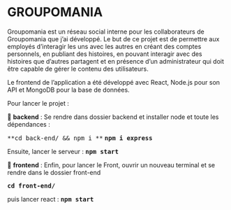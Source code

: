 # GROUPOMANIA

Groupomania est un réseau social interne pour les collaborateurs de Groupomania que j’ai développé. Le but de ce projet est de permettre aux employés d’interagir les uns avec les autres en créant des comptes personnels, en publiant des histoires, en pouvant interagir avec des histoires que d’autres partagent et en présence d’un administrateur qui doit être capable de gérer le contenu des utilisateurs.

Le frontend de l’application a été développé avec React, Node.js pour son API et MongoDB pour la base de données.

Pour lancer le projet :

:file_folder: **backend** :
Se rendre dans dossier backend et installer node et toute les dépendances :

<kbd>**cd back-end/ && npm i **</kbd>
<kbd>**npm i express**</kbd>

Ensuite, lancer le serveur : <kbd>**npm start**</kbd>

:file_folder: **frontend** : 
Enfin, pour lancer le Front, ouvrir un nouveau terminal et se rendre dans le dossier front-end

<kbd>**cd front-end/**</kbd>

puis lancer react : <kbd>**npm start**</kbd>

